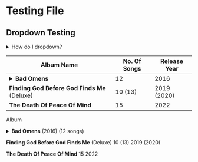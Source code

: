 # Testing File

## Dropdown Testing

<details>
<summary>How do I dropdown?</summary>
<br>
This is how you dropdown.
</details>

| Album Name | No. Of Songs | Release Year |
|------------|--------------|--------------|
| <details><summary>**Bad Omens**</summary>Glass Houses<br>Exit Wounds<br>The Worst In Me<br>F E R A L<br>Enough, Enough Now<br>Malice<br>Hedonist<br>Broken Youth<br>Crawl<br>The Letdown<br>Reprise (The Sound Of The End)<br>The Fountain</details> | 12 | 2016 |
| **Finding God Before God Finds Me** (Deluxe) | 10 (13) | 2019 (2020) |
| **The Death Of Peace Of Mind** | 15 | 2022 |

Album
<details><summary><b>Bad Omens</b> (2016) (12 songs)

</summary>

Track Listing:
* Glass Houses
* Exit Wounds
* The Worst In Me
* F E R A L
* Enough, Enough Now
* Malice
* Hedonist
* Broken Youth
* Crawl
* The Letdown
* Reprise (The Sound Of The End)
* The Fountain

</details>

**Finding God Before God Finds Me** (Deluxe) 10 (13) 2019 (2020)

**The Death Of Peace Of Mind** 15 2022